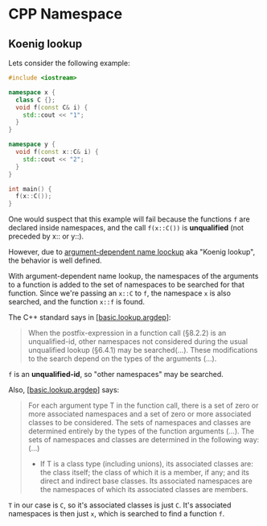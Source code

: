 # CPP Namespace

## Koenig lookup
Lets consider the following example:
```cpp
#include <iostream>

namespace x {
  class C {};
  void f(const C& i) {
    std::cout << "1";
  }
}

namespace y {
  void f(const x::C& i) {
    std::cout << "2";
  }
}

int main() {
  f(x::C());
}
```
One would suspect that this example will fail because the functions ```f``` are declared inside namespaces, and the call ```f(x::C())``` is **unqualified**
 (not preceded by x:: or y::).
 
However, due to [argument-dependent name loockup](https://en.wikipedia.org/wiki/Argument-dependent_name_lookup) aka "Koenig lookup", the behavior is well defined.

With argument-dependent name lookup, the namespaces of the arguments to a function is added to the set of namespaces to be searched for that function.
Since we're passing an ```x::C``` to ```f```, the namespace ```x``` is also searched, and the function ```x::f``` is found.

The C++ standard says in [[basic.lookup.argdep](https://timsong-cpp.github.io/cppwp/n4659/basic.lookup.argdep#1)]:
>When the postfix-expression in a function call (§8.2.2) is an unqualified-id, other namespaces not considered during 
>the usual unqualified lookup (§6.4.1) may be searched(...). These modifications to the search depend on the types of the arguments (...).

```f``` is an **unqualified-id**, so "other namespaces" may be searched.

Also, [[basic.lookup.argdep](https://timsong-cpp.github.io/cppwp/n4659/basic.lookup.argdep#2)] says:
>For each argument type T in the function call, there is a set of zero or more associated namespaces and a set of zero or more associated
> classes to be considered. The sets of namespaces and classes are determined entirely by the types of the function arguments (...).
> The sets of namespaces and classes are determined in the following way:
> (...)
>  - If T is a class type (including unions), its associated classes are: the class itself; the class of which it is a member, 
>  if any; and its direct and indirect base classes. Its associated namespaces are the namespaces of which its associated classes are members.

```T``` in our case is ```C```, so it's associated classes is just ```C```. It's associated namespaces is then just ```x```, which is searched to find a function ```f```.
